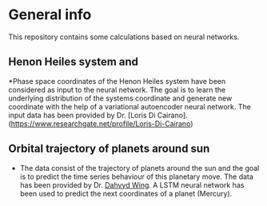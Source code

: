 # General info
This repository contains some calculations based on neural networks. 
## Henon Heiles system and
*Phase space coordinates of the Henon Heiles system have been considered as input to the neural network.  The goal is to learn the underlying distribution of the systems coordinate and generate new coordinate with the help of a variational autoencoder neural network. The input data has been provided by Dr. [Loris Di Cairano]. (https://www.researchgate.net/profile/Loris-Di-Cairano)

## Orbital trajectory of planets around sun
* The data consist of the trajectory of planets around the sun and the goal is to predict the time series behaviour of this planetary move.
  The data has been provided by Dr. [Dahvyd Wing](https://www.dropbox.com/s/uahmj0rr37629jd/planets_trajectories.npz?dl=0).  A LSTM neural network has been used to predict the next coordinates of a planet (Mercury).
  


